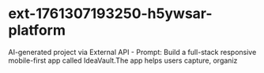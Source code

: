 # ext-1761307193250-h5ywsar-platform
AI-generated project via External API - Prompt: Build a full-stack responsive mobile-first app called IdeaVault.The app helps users capture, organiz
